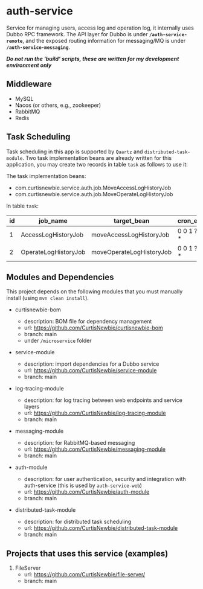 # auth-service

Service for managing users, access log and operation log, it internally uses Dubbo RPC framework. The API layer for Dubbo is under **`/auth-service-remote`**, and the exposed routing information for messaging/MQ is under **`/auth-service-messaging`**.

***Do not run the 'build' scripts, these are written for my development environment only***

## Middleware

- MySQL
- Nacos (or others, e.g., zookeeper)
- RabbitMQ
- Redis

## Task Scheduling  

Task scheduling in this app is supported by `Quartz` and `distributed-task-module`. Two task implementation beans are already written for this application, you may create two records in table `task` as follows to use it: 

The task implementation beans: 

- com.curtisnewbie.service.auth.job.MoveAccessLogHistoryJob
- com.curtisnewbie.service.auth.job.MoveOperateLogHistoryJob

In table `task`:

|id |job_name      |target_bean |cron_expr    |app_group   |enabled|concurrent_enabled|
|---|--------------|------------|-------------|------------|-------|------------------|
|1  |AccessLogHistoryJob |moveAccessLogHistoryJob |0 0 1 ? * *|auth-service|1     |0 |
|2  |OperateLogHistoryJob|moveOperateLogHistoryJob|0 0 1 ? * *|auth-service|1     |0|

## Modules and Dependencies

This project depends on the following modules that you must manually install (using `mvn clean install`).

- curtisnewbie-bom
    - description: BOM file for dependency management
    - url: https://github.com/CurtisNewbie/curtisnewbie-bom
    - branch: main
    - under `/microservice` folder

- service-module
    - description: import dependencies for a Dubbo service
    - url: https://github.com/CurtisNewbie/service-module
    - branch: main

- log-tracing-module
    - description: for log tracing between web endpoints and service layers
    - url: https://github.com/CurtisNewbie/log-tracing-module
    - branch: main

- messaging-module
    - description: for RabbitMQ-based messaging 
    - url: https://github.com/CurtisNewbie/messaging-module
    - branch: main

- auth-module
    - description: for user authentication, security and integration with auth-service (this is used by `auth-service-web`) 
    - url: https://github.com/CurtisNewbie/auth-module
    - branch: main 

- distributed-task-module
    - description: for distributed task scheduling
    - url: https://github.com/CurtisNewbie/distributed-task-module
    - branch: main

## Projects that uses this service (examples)

1. FileServer
    - url: https://github.com/CurtisNewbie/file-server/
    - branch: main 
